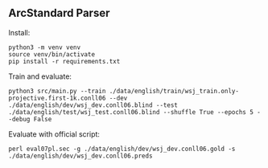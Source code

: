 ## ArcStandard Parser

Install:
```
python3 -m venv venv
source venv/bin/activate
pip install -r requirements.txt
```

Train and evaluate:

```
python3 src/main.py --train ./data/english/train/wsj_train.only-projective.first-1k.conll06 --dev ./data/english/dev/wsj_dev.conll06.blind --test ./data/english/test/wsj_test.conll06.blind --shuffle True --epochs 5 --debug False
```

Evaluate with official script:

```
perl eval07pl.sec -g ./data/english/dev/wsj_dev.conll06.gold -s ./data/english/dev/wsj_dev.conll06.preds
```
